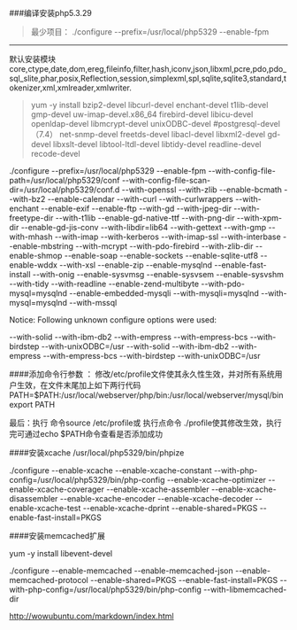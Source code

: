 ###编译安装php5.3.29
>最少项目： ./configure --prefix=/usr/local/php5329  --enable-fpm 
----- 
  默认安装模块  core,ctype,date,dom,ereg,fileinfo,filter,hash,iconv,json,libxml,pcre,pdo,pdo_sql_slite,phar,posix,Reflection,session,simplexml,spl,sqlite,sqlite3,standard,tokenizer,xml,xmlreader,xmlwriter.
  
> yum -y install bzip2-devel libcurl-devel enchant-devel t1lib-devel gmp-devel uw-imap-devel.x86_64  firebird-devel libicu-devel openldap-devel libmcrypt-devel unixODBC-devel  #postgresql-devel（7.4） net-snmp-devel freetds-devel libacl-devel libxml2-devel gd-devel libxslt-devel
libtool-ltdl-devel libtidy-devel readline-devel recode-devel 

./configure --prefix=/usr/local/php5329 --enable-fpm --with-config-file-path=/usr/local/php5329/conf  --with-config-file-scan-dir=/usr/local/php5329/conf.d   --with-openssl  --with-zlib --enable-bcmath --with-bz2 --enable-calendar --with-curl --with-curlwrappers --with-enchant --enable-exif --enable-ftp --with-gd --with-jpeg-dir --with-freetype-dir --with-t1lib --enable-gd-native-ttf --with-png-dir --with-xpm-dir  --enable-gd-jis-conv --with-libdir=lib64 --with-gettext --with-gmp --with-mhash --with-imap --with-kerberos --with-imap-ssl --with-interbase --enable-mbstring  --with-mcrypt   --with-pdo-firebird  --with-zlib-dir --enable-shmop --enable-soap --enable-sockets  --enable-sqlite-utf8  --enable-wddx --with-xsl --enable-zip --enable-mysqlnd --enable-fast-install  --with-onig  --enable-sysvmsg --enable-sysvsem --enable-sysvshm --with-tidy --with-readline --enable-zend-multibyte --with-pdo-mysql=mysqlnd --enable-embedded-mysqli --with-mysqli=mysqlnd --with-mysql=mysqlnd --with-mssql


Notice: Following unknown configure options were used:

--with-solid
--with-ibm-db2
--with-empress
--with-empress-bcs
--with-birdstep
--with-unixODBC=/usr
--with-solid
--with-ibm-db2
--with-empress
--with-empress-bcs
--with-birdstep
--with-unixODBC=/usr



####添加命令行参数 ：
修改/etc/profile文件使其永久性生效，并对所有系统用户生效，在文件末尾加上如下两行代码
PATH=$PATH:/usr/local/webserver/php/bin:/usr/local/webserver/mysql/bin
export PATH

最后：执行 命令source /etc/profile或 执行点命令 ./profile使其修改生效，执行完可通过echo $PATH命令查看是否添加成功


####安装xcache
/usr/local/php5329/bin/phpize

./configure --enable-xcache --enable-xcache-constant --with-php-config=/usr/local/php5329/bin/php-config --enable-xcache-optimizer --enable-xcache-coverager --enable-xcache-assembler  --enable-xcache-disassembler --enable-xcache-encoder --enable-xcache-decoder --enable-xcache-test --enable-xcache-dprint --enable-shared=PKGS --enable-fast-install=PKGS 

####安装memcached扩展

yum -y install libevent-devel

./configure --enable-memcached  --enable-memcached-json   --enable-memcached-protocol --enable-shared=PKGS --enable-fast-install=PKGS --with-php-config=/usr/local/php5329/bin/php-config --with-libmemcached-dir





http://wowubuntu.com/markdown/index.html
